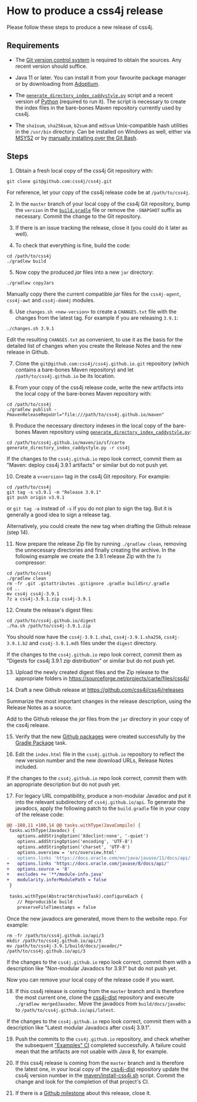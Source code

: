 # How to produce a css4j release

Please follow these steps to produce a new release of css4j.


## Requirements

- The [Git version control system](https://git-scm.com/downloads) is required to
obtain the sources. Any recent version should suffice.

- Java 11 or later. You can install it from your favourite package manager or by
downloading from [Adoptium](https://adoptium.net/).

- The [`generate_directory_index_caddystyle.py`](https://gist.github.com/carlosame/bd5b68c4eb8e0817d9beb1dcfb4de43d)
script and a recent version of [Python](https://www.python.org/) (required to
run it). The script is necessary to create the index files in the bare-bones
Maven repository currently used by css4j.

- The `sha1sum`, `sha256sum`, `b2sum` and `md5sum` Unix-compatible hash
utilities in the `/usr/bin` directory. Can be installed on Windows as well,
either via [MSYS2](https://www.msys2.org/) or by [manually installing over the
Git Bash](https://gist.github.com/carlosame/5c4070c3941707c0f2c2a5bf1b175cc4).


## Steps

1) Obtain a fresh local copy of the css4j Git repository with:
```shell
git clone git@github.com:css4j/css4j.git
```

For reference, let your copy of the css4j release code be at `/path/to/css4j`.

2) In the `master` branch of your local copy of the css4j Git repository, bump
the `version` in the [`build.gradle`](build.gradle) file or remove the
`-SNAPSHOT` suffix as necessary. Commit the change to the Git repository.

3) If there is an issue tracking the release, close it (you could do it later as
well).

4) To check that everything is fine, build the code:

```shell
cd /path/to/css4j
./gradlew build
```

5) Now copy the produced _jar_ files into a new `jar` directory:

```shell
./gradlew copyJars
```

Manually copy there the current compatible _jar_ files for the `css4j-agent`,
`css4j-awt` and `css4j-dom4j` modules.

6) Use `changes.sh <new-version>` to create a `CHANGES.txt` file with the
changes from the latest tag. For example if you are releasing `3.9.1`:

```shell
./changes.sh 3.9.1
```

Edit the resulting `CHANGES.txt` as convenient, to use it as the basis for the
detailed list of changes when you create the Release Notes and the new release
in Github.

7) Clone the `git@github.com:css4j/css4j.github.io.git` repository (which
contains a bare-bones Maven repository) and let `/path/to/css4j.github.io` be
its location.

8) From your copy of the css4j release code, write the new artifacts into the
local copy of the bare-bones Maven repository with:

```shell
cd /path/to/css4j
./gradlew publish -PmavenReleaseRepoUrl="file:///path/to/css4j.github.io/maven"
```

9) Produce the necessary directory indexes in the local copy of the bare-bones
Maven repository using [`generate_directory_index_caddystyle.py`](https://gist.github.com/carlosame/bd5b68c4eb8e0817d9beb1dcfb4de43d):

```shell
cd /path/to/css4j.github.io/maven/io/sf/carte
generate_directory_index_caddystyle.py -r css4j
```

If the changes to the `css4j.github.io` repo look correct, commit them as
"Maven: deploy css4j 3.9.1 artifacts" or similar but do not push yet.

10) Create a `v<version>` tag in the css4j Git repository. For example:

```shell
cd /path/to/css4j
git tag -s v3.9.1 -m "Release 3.9.1"
git push origin v3.9.1
```

or `git tag -a` instead of `-s` if you do not plan to sign the tag. But it is
generally a good idea to sign a release tag.

Alternatively, you could create the new tag when drafting the Github release
(step 14).

11) Now prepare the release Zip file by running `./gradlew clean`, removing the
unnecessary directories and finally creating the archive. In the following
example we create the 3.9.1 release Zip with the `7z` compressor:

```shell
cd /path/to/css4j
./gradlew clean
rm -fr .git .gitattributes .gitignore .gradle buildSrc/.gradle
cd ..
mv css4j css4j-3.9.1
7z a css4j-3.9.1.zip css4j-3.9.1
```

12) Create the release's digest files:

```shell
cd /path/to/css4j.github.io/digest
./ha.sh /path/to/css4j-3.9.1.zip
```

You should now have the `css4j-3.9.1.sha1`, `css4j-3.9.1.sha256`,
`css4j-3.9.1.b2` and `css4j-3.9.1.md5` files under the `digest` directory.

If the changes to the `css4j.github.io` repo look correct, commit them as
"Digests for css4j 3.9.1 zip distribution" or similar but do not push yet.

13) Upload the newly created digest files and the Zip release to the appropriate
folders in https://sourceforge.net/projects/carte/files/css4j/

14) Draft a new Github release at https://github.com/css4j/css4j/releases

Summarize the most important changes in the release description, using the
Release Notes as a source.

Add to the Github release the _jar_ files from the `jar` directory in your copy
of the css4j release.

15) Verify that the new [Github packages](https://github.com/orgs/css4j/packages?repo_name=css4j)
were created successfully by the [Gradle Package](https://github.com/css4j/css4j/actions/workflows/gradle-publish.yml)
task.

16) Edit the `index.html` file in the `css4j.github.io` repository to reflect
the new version number and the new download URLs, Release Notes included.

If the changes to the `css4j.github.io` repo look correct, commit them with an
appropriate description but do not push yet.

17) For legacy URL compatibility, produce a non-modular Javadoc and put it into
the relevant subdirectory of `css4j.github.io/api`. To generate the javadocs,
apply the following patch to the `build.gradle` file in your copy of the
release code:

```patch
@@ -180,11 +180,14 @@ tasks.withType(JavaCompile) {
 tasks.withType(Javadoc) {
    options.addStringOption('Xdoclint:none', '-quiet')
    options.addStringOption('encoding', 'UTF-8')
    options.addStringOption('charset', 'UTF-8')
    options.overview = 'src/overview.html'
-   options.links 'https://docs.oracle.com/en/java/javase/11/docs/api/'
+   options.links 'https://docs.oracle.com/javase/8/docs/api/'
+   options.source = '8'
+   excludes += '**/module-info.java'
+   modularity.inferModulePath = false
 }
 
 tasks.withType(AbstractArchiveTask).configureEach {
 	// Reproducible build
 	preserveFileTimestamps = false
```

Once the new javadocs are generated, move them to the website repo. For example:

```shell
rm -fr /path/to/css4j.github.io/api/3
mkdir /path/to/css4j.github.io/api/3
mv /path/to/css4j-3.9.1/build/docs/javadoc/* /path/to/css4j.github.io/api/3
```

If the changes to the `css4j.github.io` repo look correct, commit them with a
description like "Non-modular Javadocs for 3.9.1" but do not push yet.

Now you can remove your local copy of the release code if you want.

18) If this css4j release is coming from the `master` branch and is therefore
the most current one, clone the [css4j-dist](https://github.com/css4j/css4j-dist)
repository and execute `./gradlew mergedJavadoc`. Move the javadocs from
`build/docs/javadoc` to `/path/to/css4j.github.io/api/latest`.

If the changes to the `css4j.github.io` repo look correct, commit them with a
description like "Latest modular Javadocs after css4j 3.9.1".

19) Push the commits to the `css4j.github.io` repository, and check whether the
subsequent ["Examples" CI](https://github.com/css4j/css4j.github.io/actions/workflows/examples.yml)
completed successfully. A failure could mean that the artifacts are not usable
with Java 8, for example.

20) If this css4j release is coming from the `master` branch and is therefore
the latest one, in your local copy of the [css4j-dist](https://github.com/css4j/css4j-dist)
repository update the css4j version number in the
[maven/install-css4j.sh](https://github.com/css4j/css4j-dist/blob/master/maven/install-css4j.sh)
script. Commit the change and look for the completion of that project's CI.

21) If there is a [Github milestone](https://github.com/css4j/css4j/milestones)
about this release, close it.
